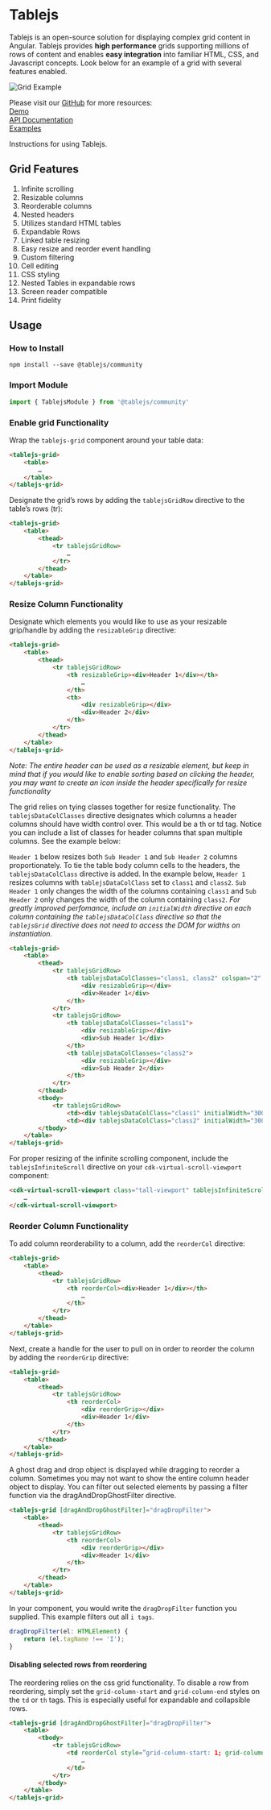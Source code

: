 Tablejs
========


Tablejs is an open-source solution for displaying complex grid content in Angular.   Tablejs provides **high performance** grids supporting millions of rows of content and enables **easy integration** into familiar HTML, CSS, and Javascript concepts.  Look below for an example of a grid with several features enabled.

![Grid Example](https://github.com/tablejs/community/blob/master/readmes/grid.png?raw=)

Please visit our [GitHub](https://github.com/tablejs/community) for more resources:<br/>
[Demo](https://transunionui.github.io/tablejs/demo/)<br/>
[API Documentation](https://transunionui.github.io/tablejs/api/)<br/>
[Examples](https://transunionui.github.io/tablejs/examples/)


Instructions for using Tablejs.

Grid Features
-------------


1. Infinite scrolling
2. Resizable columns
3. Reorderable columns
4. Nested headers
5. Utilizes standard HTML tables
6. Expandable Rows
7. Linked table resizing
8. Easy resize and reorder event handling
9. Custom filtering
10. Cell editing
11. CSS styling
12. Nested Tables in expandable rows
13. Screen reader compatible
14. Print fidelity


Usage
-----

### How to Install

```
npm install --save @tablejs/community
```

### Import Module

```javascript
import { TablejsModule } from '@tablejs/community'
```

### Enable grid Functionality

Wrap the `tablejs-grid` component around your table data:

```html
<tablejs-grid>
	<table>
		…
	</table>
</tablejs-grid>
```

Designate the grid’s rows by adding the `tablejsGridRow` directive to the table’s rows (tr):

```html
<tablejs-grid>
	<table>
		<thead>
			<tr tablejsGridRow>
				…
			</tr>
		</thead>
	</table>
</tablejs-grid>
```

### Resize Column Functionality

Designate which elements you would like to use as your resizable grip/handle by adding the `resizableGrip` directive:

```html
<tablejs-grid>
	<table>
		<thead>
			<tr tablejsGridRow>
				<th resizableGrip><div>Header 1</div></th>
					…
				</th>
				<th>
					<div resizableGrip></div>
					<div>Header 2</div>
				</th>
			</tr>
		</thead>
	</table>
</tablejs-grid>
```

*Note: The entire header can be used as a resizable element, but keep in mind that if you would like to enable sorting based on clicking the header, you may want to create an icon inside the header specifically for resize functionality*

The grid relies on tying classes together for resize functionality.  The `tablejsDataColClasses` directive designates which columns a header columns should have width control over.  This would be a th or td tag.  Notice you can include a list of classes for header columns that span multiple columns. See the example below:

`Header 1` below resizes both `Sub Header 1` and `Sub Header 2` columns proportionately.  To tie the table body column cells to the headers, the `tablejsDataColClass` directive is added.  In the example below, `Header 1` resizes columns with `tablejsDataColClass` set to `class1` and `class2`.  `Sub Header 1` only changes the width of the columns containing `class1` and `Sub Header 2` only changes the width of the column containing `class2`.  *For greatly improved perfomance, include an `initialWidth` directive on each column containing the `tablejsDataColClass` directive so that the `tablejsGrid` directive does not need to access the DOM for widths on instantiation.*

```html
<tablejs-grid>
	<table>
		<thead>
			<tr tablejsGridRow>
				<th tablejsDataColClasses="class1, class2" colspan="2" >
					<div resizableGrip></div>
					<div>Header 1</div>
				</th>
			</tr>
			<tr tablejsGridRow>
				<th tablejsDataColClasses="class1">
					<div resizableGrip></div>
					<div>Sub Header 1</div>
				</th>
				<th tablejsDataColClasses="class2">
					<div resizableGrip></div>
					<div>Sub Header 2</div>
				</th>
			</tr>
		</thead>
		<tbody>
			<tr tablejsGridRow>
				<td><div tablejsDataColClass="class1" initialWidth="300">Content in cell 1</div></td>
				<td><div tablejsDataColClass="class2" initialWidth="300">Content in cell 2</div></td>
		</tbody>
	</table>
</tablejs-grid>
```

For proper resizing of the infinite scrolling component, include the `tablejsInfiniteScroll` directive on your `cdk-virtual-scroll-viewport` component:

```html
<cdk-virtual-scroll-viewport class="tall-viewport" tablejsInfiniteScroll autosize>
	…
</cdk-virtual-scroll-viewport>
```

### Reorder Column Functionality

To add column reorderability to a column, add the `reorderCol` directive:

```html
<tablejs-grid>
	<table>
		<thead>
			<tr tablejsGridRow>
				<th reorderCol><div>Header 1</div></th>
					…
				</th>
			</tr>
		</thead>
	</table>
</tablejs-grid>
```

Next, create a handle for the user to pull on in order to reorder the column by adding the `reorderGrip` directive:

```html
<tablejs-grid>
	<table>
		<thead>
			<tr tablejsGridRow>
				<th reorderCol>
					<div reorderGrip></div> 
					<div>Header 1</div>
				</th>
			</tr>
		</thead>
	</table>
</tablejs-grid>
```

A ghost drag and drop object is displayed while dragging to reorder a column.  Sometimes you may not want to show the entire column header object to display.  You can filter out selected elements by passing a filter function via the dragAndDropGhostFilter directive.

```html
<tablejs-grid [dragAndDropGhostFilter]="dragDropFilter">
	<table>
		<thead>
			<tr tablejsGridRow>
				<th reorderCol>
					<div reorderGrip></div> 
					<div>Header 1</div>
				</th>
			</tr>
		</thead>
	</table>
</tablejs-grid>
```

In your component, you would write the `dragDropFilter` function you supplied.  This example filters out all `i tags`.

```javascript
dragDropFilter(el: HTMLElement) {
    return (el.tagName !== 'I');
}
```

#### Disabling selected rows from reordering

The reordering relies on the css grid functionality.  To disable a row from reordering, simply set the `grid-column-start` and `grid-column-end` styles on the `td` or `th` tags.  This is especially useful for expandable and collapsible rows.

```html
<tablejs-grid [dragAndDropGhostFilter]="dragDropFilter">
	<table>
		<tbody>
			<tr tablejsGridRow>
				<td reorderCol style=”grid-column-start: 1; grid-column-end: 11;“>
					…
				</td>
			</tr>
		</tbody>
	</table>
</tablejs-grid>
```